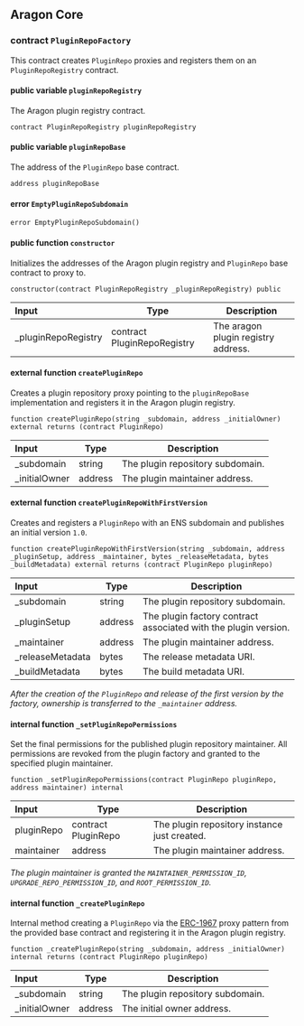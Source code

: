 ## Aragon Core

###  contract `PluginRepoFactory`

This contract creates `PluginRepo` proxies and registers them on an `PluginRepoRegistry` contract.

#### public variable `pluginRepoRegistry`

The Aragon plugin registry contract.

```solidity
contract PluginRepoRegistry pluginRepoRegistry 
```

#### public variable `pluginRepoBase`

The address of the `PluginRepo` base contract.

```solidity
address pluginRepoBase 
```

####  error `EmptyPluginRepoSubdomain`

```solidity
error EmptyPluginRepoSubdomain() 
```

#### public function `constructor`

Initializes the addresses of the Aragon plugin registry and `PluginRepo` base contract to proxy to.

```solidity
constructor(contract PluginRepoRegistry _pluginRepoRegistry) public 
```

| Input | Type | Description |
|:----- | ---- | ----------- |
| _pluginRepoRegistry | contract PluginRepoRegistry | The aragon plugin registry address. |

#### external function `createPluginRepo`

Creates a plugin repository proxy pointing to the `pluginRepoBase` implementation and registers it in the Aragon plugin registry.

```solidity
function createPluginRepo(string _subdomain, address _initialOwner) external returns (contract PluginRepo) 
```

| Input | Type | Description |
|:----- | ---- | ----------- |
| _subdomain | string | The plugin repository subdomain. |
| _initialOwner | address | The plugin maintainer address. |

#### external function `createPluginRepoWithFirstVersion`

Creates and registers a `PluginRepo` with an ENS subdomain and publishes an initial version `1.0`.

```solidity
function createPluginRepoWithFirstVersion(string _subdomain, address _pluginSetup, address _maintainer, bytes _releaseMetadata, bytes _buildMetadata) external returns (contract PluginRepo pluginRepo) 
```

| Input | Type | Description |
|:----- | ---- | ----------- |
| _subdomain | string | The plugin repository subdomain. |
| _pluginSetup | address | The plugin factory contract associated with the plugin version. |
| _maintainer | address | The plugin maintainer address. |
| _releaseMetadata | bytes | The release metadata URI. |
| _buildMetadata | bytes | The build metadata URI. |

*After the creation of the `PluginRepo` and release of the first version by the factory, ownership is transferred to the `_maintainer` address.*

#### internal function `_setPluginRepoPermissions`

Set the final permissions for the published plugin repository maintainer. All permissions are revoked from the plugin factory and granted to the specified plugin maintainer.

```solidity
function _setPluginRepoPermissions(contract PluginRepo pluginRepo, address maintainer) internal 
```

| Input | Type | Description |
|:----- | ---- | ----------- |
| pluginRepo | contract PluginRepo | The plugin repository instance just created. |
| maintainer | address | The plugin maintainer address. |

*The plugin maintainer is granted the `MAINTAINER_PERMISSION_ID`, `UPGRADE_REPO_PERMISSION_ID`, and `ROOT_PERMISSION_ID`.*

#### internal function `_createPluginRepo`

Internal method creating a `PluginRepo` via the [ERC-1967](https://eips.ethereum.org/EIPS/eip-1967) proxy pattern from the provided base contract and registering it in the Aragon plugin registry.

```solidity
function _createPluginRepo(string _subdomain, address _initialOwner) internal returns (contract PluginRepo pluginRepo) 
```

| Input | Type | Description |
|:----- | ---- | ----------- |
| _subdomain | string | The plugin repository subdomain. |
| _initialOwner | address | The initial owner address. |

